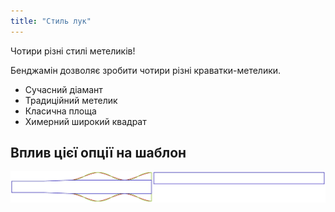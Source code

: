 ```yaml
---
title: "Стиль лук"
---
```


Чотири різні стилі метеликів!

Бенджамін дозволяє зробити чотири різні краватки-метелики.

- Сучасний діамант
- Традиційний метелик
- Класична площа
- Химерний широкий квадрат

## Вплив цієї опції на шаблон

![На цьому зображенні показано вплив цієї опції шляхом накладання декількох варіантів, які мають різне значення для цієї опції](benjamin_bowstyle_sample.svg "Вплив цієї опції на шаблон")
